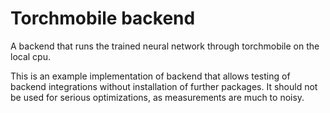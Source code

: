 # Torchmobile backend

A backend that runs the trained neural network through torchmobile on the local cpu.

This is an example implementation of backend that allows testing of backend integrations without installation of further packages.
It should not be used for serious optimizations, as measurements are much to noisy.
